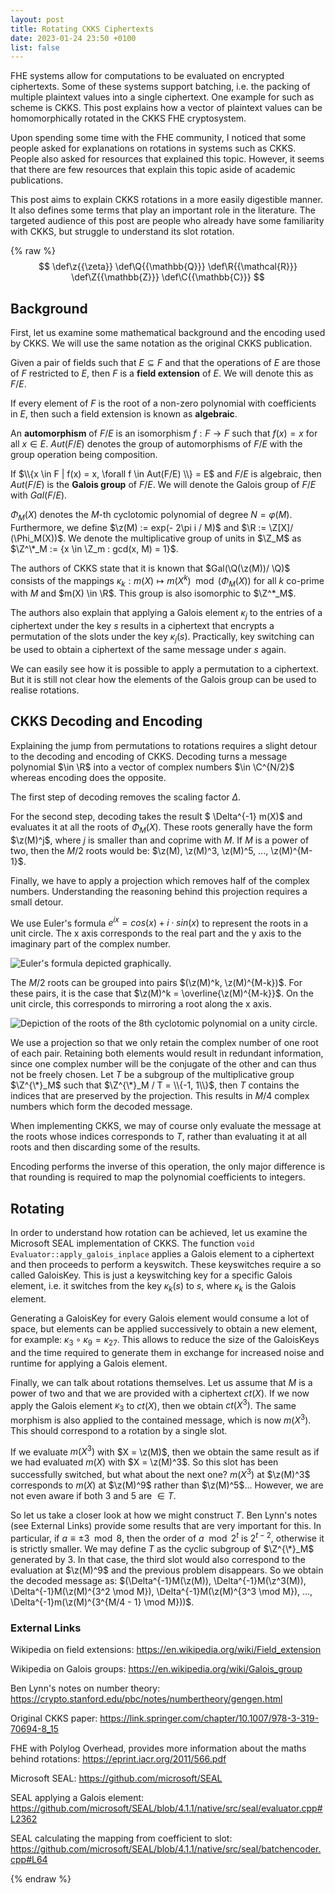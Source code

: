```yaml
---
layout: post
title: Rotating CKKS Ciphertexts
date: 2023-01-24 23:50 +0100
list: false
---
```

FHE systems allow for computations to be evaluated on encrypted ciphertexts.
Some of these systems support batching, i.e. the packing of multiple plaintext values into a single ciphertext.
One example for such as scheme is CKKS.
This post explains how a vector of plaintext values can be homomorphically rotated in the CKKS FHE cryptosystem.

Upon spending some time with the FHE community, I noticed that some people asked for explanations on rotations in systems such as CKKS.
People also asked for resources that explained this topic.
However, it seems that there are few resources that explain this topic aside of academic publications.

This post aims to explain CKKS rotations in a more easily digestible manner.
It also defines some terms that play an important role in the literature.
The targeted audience of this post are people who already have some familiarity with CKKS, but struggle to understand its slot rotation.

{% raw %}
$$
   \def\z{{\zeta}}
   \def\Q{{\mathbb{Q}}}
   \def\R{{\mathcal{R}}}
   \def\Z{{\mathbb{Z}}}
   \def\C{{\mathbb{C}}}
$$

## Background

First, let us examine some mathematical background and the encoding used by CKKS.
We will use the same notation as the original CKKS publication.

Given a pair of fields such that $E \subseteq F$ and that the operations of $E$ are those of $F$ restricted to $E$, then $F$ is a **field extension** of $E$.
We will denote this as $F/E$.

If every element of $F$ is the root of a non-zero polynomial with coefficients in $E$, then such a field extension is known as **algebraic**.

An **automorphism** of $F/E$ is an isomorphism $f: F \rightarrow F$ such that $f(x) = x$ for all $x \in E$.
$Aut(F/E)$ denotes the group of automorphisms of $F/E$ with the group operation being composition.

If $\\{x \in F | f(x) = x, \forall f \in Aut(F/E) \\} = E$ and $F/E$ is algebraic, then $Aut(F/E)$ is the **Galois group** of $F/E$.
We will denote the Galois group of $F/E$ with $Gal(F/E)$.


$\Phi_M(X)$ denotes the $M$-th cyclotomic polynomial of degree $N = \varphi(M)$.
Furthermore, we define $\z(M) := exp(- 2\pi i / M)$ and $\R := \Z[X]/ (\Phi_M(X))$.
We denote the multiplicative group of units in $\Z_M$ as $\Z^\*_M := {x \in \Z_m : gcd(x, M) = 1}$.

The authors of CKKS state that it is known that $Gal(\Q(\z(M))/ \Q)$ consists of the mappings $\kappa_k: m(X) \mapsto m(X^k) \mod (\Phi_M(X))$ for all $k$ co-prime with $M$ and $m(X) \in \R$.
This group is also isomorphic to $\Z^*_M$.

The authors also explain that applying a Galois element $\kappa_j$ to the entries of a ciphertext under the key $s$ results in a ciphertext that encrypts a permutation of the slots under the key $\kappa_j(s)$.
Practically, key switching can be used to obtain a ciphertext of the same message under $s$ again.

We can easily see how it is possible to apply a permutation to a ciphertext.
But it is still not clear how the elements of the Galois group can be used to realise rotations.

## CKKS Decoding and Encoding

Explaining the jump from permutations to rotations requires a slight detour to the decoding and encoding of CKKS.
Decoding turns a message polynomial $\in \R$ into a vector of complex numbers $\in \C^{N/2}$ whereas encoding does the opposite.

The first step of decoding removes the scaling factor $\Delta$.

For the second step, decoding takes the result $ \Delta^{-1} m(X)$ and evaluates it at all the roots of $\Phi_M(X)$.
These roots generally have the form $\z(M)^j$, where $j$ is smaller than and coprime with $M$.
If $M$ is a power of two, then the $M/2$ roots would be: $\z(M), \z(M)^3, \z(M)^5, ..., \z(M)^{M-1}$.

Finally, we have to apply a projection which removes half of the complex numbers.
Understanding the reasoning behind this projection requires a small detour.

We use Euler's formula $e^{ix} = cos(x) + i \cdot sin(x)$ to represent the roots in a unit circle.
The x axis corresponds to the real part and the y axis to the imaginary part of the complex number.

![Euler's formula depicted graphically.](/assets/0123/eulers_formula.svg)

The $M/2$ roots can be grouped into pairs $(\z(M)^k, \z(M)^{M-k})$.
For these pairs, it is the case that $\z(M)^k = \overline{\z(M)^{M-k}}$.
On the unit circle, this corresponds to mirroring a root along the x axis.

![Depiction of the roots of the 8th cyclotomic polynomial on a unity circle.](/assets/0123/ckks_roots.svg)

We use a projection so that we only retain the complex number of one root of each pair.
Retaining both elements would result in redundant information, since one complex number will be the conjugate of the other and can thus not be freely chosen.
Let $T$ be a subgroup of the multiplicative group $\Z^{\*}_M$ such that $\Z^{\*}_M / T = \\{-1, 1\\}$, then $T$ contains the indices that are preserved by the projection.
This results in $M/4$ complex numbers which form the decoded message.

When implementing CKKS, we may of course only evaluate the message at the roots whose indices corresponds to $T$, rather than evaluating it at all roots and then discarding some of the results.

Encoding performs the inverse of this operation, the only major difference is that rounding is required to map the polynomial coefficients to integers.

## Rotating

In order to understand how rotation can be achieved, let us examine the Microsoft SEAL implementation of CKKS.
The function `void Evaluator::apply_galois_inplace` applies a Galois element to a ciphertext and then proceeds to perform a keyswitch.
These keyswitches require a so called GaloisKey.
This is just a keyswitching key for a specific Galois element, i.e. it switches from the key $\kappa_k(s)$ to $s$, where $\kappa_k$ is the Galois element.

Generating a GaloisKey for every Galois element would consume a lot of space, but elements can be applied successively to obtain a new element, for example: $\kappa_3 \circ \kappa_9 = \kappa_{27}$.
This allows to reduce the size of the GaloisKeys and the time required to generate them in exchange for increased noise and runtime for applying a Galois element.

Finally, we can talk about rotations themselves.
Let us assume that $M$ is a power of two and that we are provided with a ciphertext $ct(X)$.
If we now apply the Galois element $\kappa_3$ to $ct(X)$, then we obtain $ct(X^3)$.
The same morphism is also applied to the contained message, which is now $m(X^3)$.
This should correspond to a rotation by a single slot.

If we evaluate $m(X^3)$ with $X = \z(M)$, then we obtain the same result as if we had evaluated $m(X)$ with $X = \z(M)^3$.
So this slot has been successfully switched, but what about the next one?
$m(X^3)$ at $\z(M)^3$ corresponds to $m(X)$ at $\z(M)^9$ rather than $\z(M)^5$...
However, we are not even aware if both 3 and 5 are $\in T$.

So let us take a closer look at how we might construct $T$.
Ben Lynn's notes (see External Links) provide some results that are very important for this.
In particular, if $a \equiv \pm 3 \mod 8$, then the order of $a \mod 2^t$ is $2^{t-2}$, otherwise it is strictly smaller.
We may define $T$ as the cyclic subgroup of $\Z^{\*}_M$ generated by $3$.
In that case, the third slot would also correspond to the evaluation at $\z(M)^9$ and the previous problem disappears.
So we obtain the decoded message as: $(\Delta^{-1}M(\z(M)), \Delta^{-1}M(\z^3(M)), \Delta^{-1}M(\z(M)^{3^2 \mod M}), \Delta^{-1}M(\z(M)^{3^3 \mod M}), ..., \Delta^{-1}m(\z(M)^{3^{M/4 - 1} \mod M}))$.

### External Links
Wikipedia on field extensions: <https://en.wikipedia.org/wiki/Field_extension>

Wikipedia on Galois groups: <https://en.wikipedia.org/wiki/Galois_group>

Ben Lynn's notes on number theory: <https://crypto.stanford.edu/pbc/notes/numbertheory/gengen.html>

Original CKKS paper: <https://link.springer.com/chapter/10.1007/978-3-319-70694-8_15>

FHE with Polylog Overhead, provides more information about the maths behind rotations: <https://eprint.iacr.org/2011/566.pdf>

Microsoft SEAL: <https://github.com/microsoft/SEAL>

SEAL applying a Galois element: <https://github.com/microsoft/SEAL/blob/4.1.1/native/src/seal/evaluator.cpp#L2362>

SEAL calculating the mapping from coefficient to slot: <https://github.com/microsoft/SEAL/blob/4.1.1/native/src/seal/batchencoder.cpp#L64>

{% endraw %}
